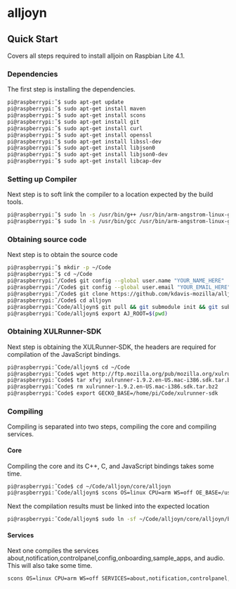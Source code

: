 # alljoyn

## Quick Start

Covers all steps required to install alljoin on Raspbian Lite 4.1.

### Dependencies

The first step is installing the dependencies.

```bash
pi@raspberrypi:˜$ sudo apt-get update
pi@raspberrypi:˜$ sudo apt-get install maven
pi@raspberrypi:˜$ sudo apt-get install scons
pi@raspberrypi:˜$ sudo apt-get install git
pi@raspberrypi:˜$ sudo apt-get install curl
pi@raspberrypi:˜$ sudo apt-get install openssl
pi@raspberrypi:˜$ sudo apt-get install libssl-dev
pi@raspberrypi:˜$ sudo apt-get install libjson0
pi@raspberrypi:˜$ sudo apt-get install libjson0-dev
pi@raspberrypi:˜$ sudo apt-get install libcap-dev
```

### Setting up Compiler

Next step is to soft link the compiler to a location expected by the build tools.

```bash
pi@raspberrypi:˜$ sudo ln -s /usr/bin/g++ /usr/bin/arm-angstrom-linux-gnueabi-g++
pi@raspberrypi:˜$ sudo ln -s /usr/bin/gcc /usr/bin/arm-angstrom-linux-gnueabi-gcc
```

### Obtaining source code

Next step is to obtain the source code

```bash
pi@raspberrypi:˜$ mkdir -p ~/Code
pi@raspberrypi:˜$ cd ~/Code
pi@raspberrypi:˜/Code$ git config --global user.name "YOUR_NAME_HERE"
pi@raspberrypi:˜/Code$ git config --global user.email "YOUR_EMAIL_HERE"
pi@raspberrypi:˜/Code$ git clone https://github.com/kdavis-mozilla/alljoyn.git
pi@raspberrypi:˜/Code$ cd alljoyn
pi@raspberrypi:˜Code/alljoyn$ git pull && git submodule init && git submodule update && git submodule status
pi@raspberrypi:˜Code/alljoyn$ export AJ_ROOT=$(pwd)
```

### Obtaining XULRunner-SDK

Next step is obtaining the XULRunner-SDK, the headers are required for compilation of the JavaScript bindings.

```bash
pi@raspberrypi:˜Code/alljoyn$ cd ~/Code
pi@raspberrypi:˜Code$ wget http://ftp.mozilla.org/pub/mozilla.org/xulrunner/releases/1.9.2/sdk/xulrunner-1.9.2.en-US.mac-i386.sdk.tar.bz2
pi@raspberrypi:˜Code$ tar xfvj xulrunner-1.9.2.en-US.mac-i386.sdk.tar.bz2
pi@raspberrypi:˜Code$ rm xulrunner-1.9.2.en-US.mac-i386.sdk.tar.bz2
pi@raspberrypi:˜Code$ export GECKO_BASE=/home/pi/Code/xulrunner-sdk
```

### Compiling

Compiling is separated into two steps, compiling the core and compiling services.

#### Core

Compiling the core and its C++, C, and JavaScript bindings takes some time.

```bash
pi@raspberrypi:˜Code$ cd ~/Code/alljoyn/core/alljoyn
pi@raspberrypi:˜Code/alljoyn$ scons OS=linux CPU=arm WS=off OE_BASE=/usr BR=on BINDINGS=cpp,c,js CROSS_COMPILE=/usr/bin/arm-linux-gnueabihf-
```

Next the compilation results must be linked into the expected location

```bash
pi@raspberrypi:˜Code/alljoyn$ sudo ln -sf ~/Code/alljoyn/core/alljoyn/build/linux/arm/debug/dist/cpp/lib/liballjoyn.so /lib/arm-linux-gnueabihf/liballjoyn.so
```

#### Services

Next one compiles the services about,notification,controlpanel,config,onboarding,sample_apps, and audio. This will also take some time.

```bash
scons OS=linux CPU=arm WS=off SERVICES=about,notification,controlpanel,config,onboarding,sample_apps,audio BINDINGS=core,cpp,js OE_BASE=/usr CROSS_COMPILE=/usr/bin/arm-linux-gnueabihf- 
```
